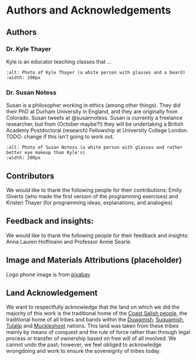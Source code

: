 # Authors and Acknowledgements
## Authors

### Dr. Kyle Thayer
Kyle is an educator teaching classes that ...

```{image} kylethayer.jpg
:alt: Photo of Kyle Thayer (a white person with glasses and a beard)
:width: 200px
```

### Dr. Susan Notess
Susan is a philosopher working in ethics (among other things). They did their PhD at Durham University in England, and they are originally from Colorado. Susan tweets at @susannotess. Susan is currently a freelance researcher, but from (October maybe?!) they will be undertaking a British Academy Postdoctoral (research) Fellowship at University College London. TODO: change if this isn't going to work out.

```{image} SusanFace.jpg
:alt: Photo of Susan Notess (a white person with glasses and rather better eye makeup than Kyle's)
:width: 200px
```

## Contributors
We would like to thank the following people for their contributions: Emily Giverts (who made the first version of the programming exercises) and Kristen Thayer (for programming ideas, explanations, and analogies)

## Feedback and insights:
We would like to thank the following people for their feedback and insights: Anna Lauren Hoffmann and Professor Annie Searle.

## Image and Materials Attributions (placeholder)
Logo phone image is from [pixabay](https://pixabay.com/vectors/smartphone-icon-modern-symbol-1557796/)

## Land Acknowledgement
We want to respectfully acknowledge that the land on which we did the majority of this work is the traditional home of the [Coast Salish people](https://en.wikipedia.org/wiki/Coast_Salish), the traditional home of all tribes and bands within the [Duwamish](https://www.duwamishtribe.org/), [Suquamish](https://suquamish.nsn.us/), [Tulalip](https://www.tulaliptribes-nsn.gov/) and [Muckleshoot](https://www.wearemuckleshoot.org/) nations. This land was taken from these tribes mainly by means of conquest and the rule of force rather than through legal process or transfer of ownership based on free will of all involved. We cannot undo the past; however, we feel obliged to acknowledge wrongdoing and work to ensure the sovereignty of tribes today.
